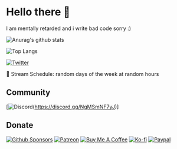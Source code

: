 # Hello there :wave:

I am mentally retarded and i write bad code sorry :)

![Anurag's github stats](https://github-readme-stats.vercel.app/api?username=Zer0dev-byte&theme=tokyonight)

![Top Langs](https://github-readme-stats.vercel.app/api/top-langs/?username=Zer0dev-byte&layout=compact&theme=tokyonight)


[![Twitter](https://img.shields.io/badge/Twitter-1DA1F2?style=for-the-badge&logo=twitter&logoColor=white)](https://twitter.com/Zer0_dev_)

📅 Stream Schedule: random days of the week at random hours

## Community

[![Discord](https://img.shields.io/discord/701530051140780102?color=5260E6&label=Discord&logo=discord&logoColor=white&style=for-the-badge)(https://discord.gg/NgMSmNF7yJ)]

## Donate

[![Github Sponsors](https://img.shields.io/badge/Sponsors-EA4AAA?style=for-the-badge&logo=github-sponsors&logoColor=white)](https://github.com/sponsors/Zer0dev-byte)
[![Patreon](https://img.shields.io/badge/Patreon-FF424D?style=for-the-badge&logo=patreon&logoColor=white)](https://patreon.com/chrisatmachine)
[![Buy Me A Coffee](https://img.shields.io/badge/Buy_Me_A_Coffee-FFDD00?style=for-the-badge&logo=buymeacoffee&logoColor=black)](https://buymeacoffee.com/zerodev)
[![Ko-fi](https://img.shields.io/badge/Kofi-Ff5E5B?style=for-the-badge&logo=kofi&logoColor=white)](https://ko-fi.com/chrisatmachine)
[![Paypal](https://img.shields.io/badge/Paypal-00457C?style=for-the-badge&logo=paypal&logoColor=white)](https://paypal.com/paypalme/ivanthekiller)